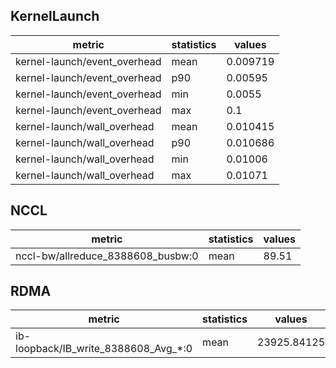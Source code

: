 ## KernelLaunch
| metric | statistics | values |
| --- | --- | --- |
| kernel-launch/event_overhead | mean | 0.009719 |
| kernel-launch/event_overhead | p90 | 0.00595 |
| kernel-launch/event_overhead | min | 0.0055 |
| kernel-launch/event_overhead | max | 0.1 |
| kernel-launch/wall_overhead | mean | 0.010415 |
| kernel-launch/wall_overhead | p90 | 0.010686 |
| kernel-launch/wall_overhead | min | 0.01006 |
| kernel-launch/wall_overhead | max | 0.01071 |

## NCCL
| metric | statistics | values |
| --- | --- | --- |
| nccl-bw/allreduce_8388608_busbw:0 | mean | 89.51 |

## RDMA
| metric | statistics | values |
| --- | --- | --- |
| ib-loopback/IB_write_8388608_Avg_*:0 | mean | 23925.84125 |


